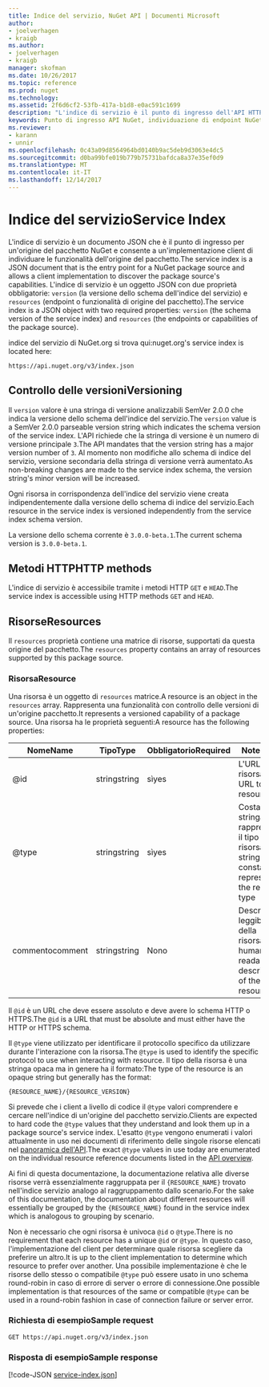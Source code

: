 ```yaml
---
title: Indice del servizio, NuGet API | Documenti Microsoft
author:
- joelverhagen
- kraigb
ms.author:
- joelverhagen
- kraigb
manager: skofman
ms.date: 10/26/2017
ms.topic: reference
ms.prod: nuget
ms.technology: 
ms.assetid: 2f6d6cf2-53fb-417a-b1d8-e0ac591c1699
description: "L'indice di servizio è il punto di ingresso dell'API HTTP NuGet e vengono elencate le funzionalità del server."
keywords: Punto di ingresso API NuGet, individuazione di endpoint NuGetA PI
ms.reviewer:
- karann
- unnir
ms.openlocfilehash: 0c43a09d8564964bd0140b9ac5deb9d3063e4dc5
ms.sourcegitcommit: d0ba99bfe019b779b75731bafdca8a37e35ef0d9
ms.translationtype: MT
ms.contentlocale: it-IT
ms.lasthandoff: 12/14/2017
---
```

# <a name="service-index"></a><span data-ttu-id="68ad0-104">Indice del servizio</span><span class="sxs-lookup"><span data-stu-id="68ad0-104">Service Index</span></span>

<span data-ttu-id="68ad0-105">L'indice di servizio è un documento JSON che è il punto di ingresso per un'origine del pacchetto NuGet e consente a un'implementazione client di individuare le funzionalità dell'origine del pacchetto.</span><span class="sxs-lookup"><span data-stu-id="68ad0-105">The service index is a JSON document that is the entry point for a NuGet package source and allows a client implementation to discover the package source's capabilities.</span></span> <span data-ttu-id="68ad0-106">L'indice di servizio è un oggetto JSON con due proprietà obbligatorie: `version` (la versione dello schema dell'indice del servizio) e `resources` (endpoint o funzionalità di origine del pacchetto).</span><span class="sxs-lookup"><span data-stu-id="68ad0-106">The service index is a JSON object with two required properties: `version` (the schema version of the service index) and `resources`  (the endpoints or capabilities of the package source).</span></span>

<span data-ttu-id="68ad0-107">indice del servizio di NuGet.org si trova qui:</span><span class="sxs-lookup"><span data-stu-id="68ad0-107">nuget.org's service index is located here:</span></span>
```
https://api.nuget.org/v3/index.json
```

## <a name="versioning"></a><span data-ttu-id="68ad0-108">Controllo delle versioni</span><span class="sxs-lookup"><span data-stu-id="68ad0-108">Versioning</span></span>

<span data-ttu-id="68ad0-109">Il `version` valore è una stringa di versione analizzabili SemVer 2.0.0 che indica la versione dello schema dell'indice del servizio.</span><span class="sxs-lookup"><span data-stu-id="68ad0-109">The `version` value is a SemVer 2.0.0 parseable version string which indicates the schema version of the service index.</span></span>
<span data-ttu-id="68ad0-110">L'API richiede che la stringa di versione è un numero di versione principale `3`.</span><span class="sxs-lookup"><span data-stu-id="68ad0-110">The API mandates that the version string has a major version number of `3`.</span></span> <span data-ttu-id="68ad0-111">Al momento non modifiche allo schema di indice del servizio, versione secondaria della stringa di versione verrà aumentato.</span><span class="sxs-lookup"><span data-stu-id="68ad0-111">As non-breaking changes are made to the service index schema, the version string's minor version will be increased.</span></span>

<span data-ttu-id="68ad0-112">Ogni risorsa in corrispondenza dell'indice del servizio viene creata indipendentemente dalla versione dello schema di indice del servizio.</span><span class="sxs-lookup"><span data-stu-id="68ad0-112">Each resource in the service index is versioned independently from the service index schema version.</span></span>

<span data-ttu-id="68ad0-113">La versione dello schema corrente è `3.0.0-beta.1`.</span><span class="sxs-lookup"><span data-stu-id="68ad0-113">The current schema version is `3.0.0-beta.1`.</span></span>

## <a name="http-methods"></a><span data-ttu-id="68ad0-114">Metodi HTTP</span><span class="sxs-lookup"><span data-stu-id="68ad0-114">HTTP methods</span></span>

<span data-ttu-id="68ad0-115">L'indice di servizio è accessibile tramite i metodi HTTP `GET` e `HEAD`.</span><span class="sxs-lookup"><span data-stu-id="68ad0-115">The service index is accessible using HTTP methods `GET` and `HEAD`.</span></span>

## <a name="resources"></a><span data-ttu-id="68ad0-116">Risorse</span><span class="sxs-lookup"><span data-stu-id="68ad0-116">Resources</span></span>

<span data-ttu-id="68ad0-117">Il `resources` proprietà contiene una matrice di risorse, supportati da questa origine del pacchetto.</span><span class="sxs-lookup"><span data-stu-id="68ad0-117">The `resources` property contains an array of resources supported by this package source.</span></span>

### <a name="resource"></a><span data-ttu-id="68ad0-118">Risorsa</span><span class="sxs-lookup"><span data-stu-id="68ad0-118">Resource</span></span>

<span data-ttu-id="68ad0-119">Una risorsa è un oggetto di `resources` matrice.</span><span class="sxs-lookup"><span data-stu-id="68ad0-119">A resource is an object in the `resources` array.</span></span> <span data-ttu-id="68ad0-120">Rappresenta una funzionalità con controllo delle versioni di un'origine pacchetto.</span><span class="sxs-lookup"><span data-stu-id="68ad0-120">It represents a versioned capability of a package source.</span></span> <span data-ttu-id="68ad0-121">Una risorsa ha le proprietà seguenti:</span><span class="sxs-lookup"><span data-stu-id="68ad0-121">A resource has the following properties:</span></span>

<span data-ttu-id="68ad0-122">Nome</span><span class="sxs-lookup"><span data-stu-id="68ad0-122">Name</span></span>          | <span data-ttu-id="68ad0-123">Tipo</span><span class="sxs-lookup"><span data-stu-id="68ad0-123">Type</span></span>   | <span data-ttu-id="68ad0-124">Obbligatorio</span><span class="sxs-lookup"><span data-stu-id="68ad0-124">Required</span></span> | <span data-ttu-id="68ad0-125">Note</span><span class="sxs-lookup"><span data-stu-id="68ad0-125">Notes</span></span>
------------- | ------ | -------- | -----
@id           | <span data-ttu-id="68ad0-126">string</span><span class="sxs-lookup"><span data-stu-id="68ad0-126">string</span></span> | <span data-ttu-id="68ad0-127">sì</span><span class="sxs-lookup"><span data-stu-id="68ad0-127">yes</span></span>      | <span data-ttu-id="68ad0-128">L'URL della risorsa</span><span class="sxs-lookup"><span data-stu-id="68ad0-128">The URL to the resource</span></span>
@type         | <span data-ttu-id="68ad0-129">string</span><span class="sxs-lookup"><span data-stu-id="68ad0-129">string</span></span> | <span data-ttu-id="68ad0-130">sì</span><span class="sxs-lookup"><span data-stu-id="68ad0-130">yes</span></span>      | <span data-ttu-id="68ad0-131">Costante stringa che rappresenta il tipo di risorsa</span><span class="sxs-lookup"><span data-stu-id="68ad0-131">A string constant representing the resource type</span></span>
<span data-ttu-id="68ad0-132">commento</span><span class="sxs-lookup"><span data-stu-id="68ad0-132">comment</span></span>       | <span data-ttu-id="68ad0-133">string</span><span class="sxs-lookup"><span data-stu-id="68ad0-133">string</span></span> | <span data-ttu-id="68ad0-134">No</span><span class="sxs-lookup"><span data-stu-id="68ad0-134">no</span></span>       | <span data-ttu-id="68ad0-135">Descrizione leggibile della risorsa</span><span class="sxs-lookup"><span data-stu-id="68ad0-135">A human readable description of the resource</span></span>

<span data-ttu-id="68ad0-136">Il `@id` è un URL che deve essere assoluto e deve avere lo schema HTTP o HTTPS.</span><span class="sxs-lookup"><span data-stu-id="68ad0-136">The `@id` is a URL that must be absolute and must either have the HTTP or HTTPS schema.</span></span>

<span data-ttu-id="68ad0-137">Il `@type` viene utilizzato per identificare il protocollo specifico da utilizzare durante l'interazione con la risorsa.</span><span class="sxs-lookup"><span data-stu-id="68ad0-137">The `@type` is used to identify the specific protocol to use when interacting with resource.</span></span> <span data-ttu-id="68ad0-138">Il tipo della risorsa è una stringa opaca ma in genere ha il formato:</span><span class="sxs-lookup"><span data-stu-id="68ad0-138">The type of the resource is an opaque string but generally has the format:</span></span>

```
{RESOURCE_NAME}/{RESOURCE_VERSION}
```

<span data-ttu-id="68ad0-139">Si prevede che i client a livello di codice il `@type` valori comprendere e cercare nell'indice di un'origine del pacchetto servizio.</span><span class="sxs-lookup"><span data-stu-id="68ad0-139">Clients are expected to hard code the `@type` values that they understand and look them up in a package source's service index.</span></span> <span data-ttu-id="68ad0-140">L'esatto `@type` vengono enumerati i valori attualmente in uso nei documenti di riferimento delle singole risorse elencati nel [panoramica dell'API](overview.md#resources-and-schema).</span><span class="sxs-lookup"><span data-stu-id="68ad0-140">The exact `@type` values in use today are enumerated on the individual resource reference documents listed in the [API overview](overview.md#resources-and-schema).</span></span>

<span data-ttu-id="68ad0-141">Ai fini di questa documentazione, la documentazione relativa alle diverse risorse verrà essenzialmente raggruppata per il `{RESOURCE_NAME}` trovato nell'indice servizio analogo al raggruppamento dallo scenario.</span><span class="sxs-lookup"><span data-stu-id="68ad0-141">For the sake of this documentation, the documentation about different resources will essentially be grouped by the `{RESOURCE_NAME}` found in the service index which is analogous to grouping by scenario.</span></span> 

<span data-ttu-id="68ad0-142">Non è necessario che ogni risorsa è univoca `@id` o `@type`.</span><span class="sxs-lookup"><span data-stu-id="68ad0-142">There is no requirement that each resource has a unique `@id` or `@type`.</span></span> <span data-ttu-id="68ad0-143">In questo caso, l'implementazione del client per determinare quale risorsa scegliere da preferire un altro.</span><span class="sxs-lookup"><span data-stu-id="68ad0-143">It is up to the client implementation to determine which resource to prefer over another.</span></span> <span data-ttu-id="68ad0-144">Una possibile implementazione è che le risorse dello stesso o compatibile `@type` può essere usato in uno schema round-robin in caso di errore di server o errore di connessione.</span><span class="sxs-lookup"><span data-stu-id="68ad0-144">One possible implementation is that resources of the same or compatible `@type` can be used in a round-robin fashion in case of connection failure or server error.</span></span>

### <a name="sample-request"></a><span data-ttu-id="68ad0-145">Richiesta di esempio</span><span class="sxs-lookup"><span data-stu-id="68ad0-145">Sample request</span></span>

```
GET https://api.nuget.org/v3/index.json
```

### <a name="sample-response"></a><span data-ttu-id="68ad0-146">Risposta di esempio</span><span class="sxs-lookup"><span data-stu-id="68ad0-146">Sample response</span></span>

[!code-JSON [service-index.json](./_data/service-index.json)]
